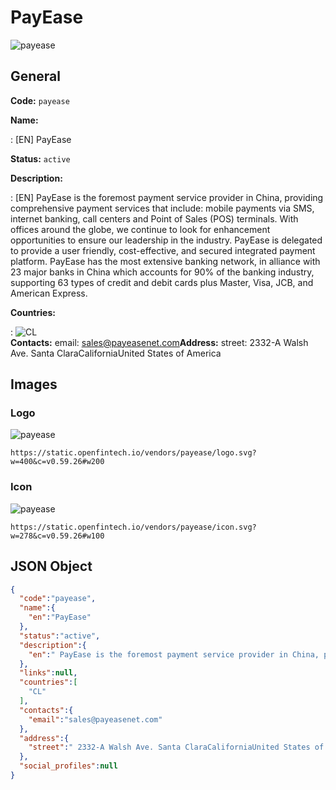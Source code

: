 
# PayEase 
![payease](https://static.openfintech.io/vendors/payease/logo.svg?w=400&c=v0.59.26#w200)  

## General 
 
**Code:** `payease` 
 
**Name:** 
 
:	[EN] PayEase 
 
**Status:** `active` 
 
**Description:** 
 
: [EN]  PayEase is the foremost payment service provider in China, providing comprehensive payment services that include: mobile payments via SMS, internet banking, call centers and Point of Sales (POS) terminals. With offices around the globe, we continue to look for enhancement opportunities to ensure our leadership in the industry. PayEase is delegated to provide a user friendly, cost-effective, and secured integrated payment platform. PayEase has the most extensive banking network, in alliance with 23 major banks in China which accounts for 90% of the banking industry, supporting 63 types of credit and debit cards plus Master, Visa, JCB, and American Express.  
 
 
**Countries:** 
 
:	![CL](https://cdnjs.cloudflare.com/ajax/libs/flag-icon-css/3.3.0/flags/4x3/cl.svg#w24)  
**Contacts:** 
email: sales@payeasenet.com**Address:** 
street:  2332-A Walsh Ave. Santa ClaraCaliforniaUnited States of America  

## Images 

### Logo 
 
![payease](https://static.openfintech.io/vendors/payease/logo.svg?w=400&c=v0.59.26#w200)  

```
https://static.openfintech.io/vendors/payease/logo.svg?w=400&c=v0.59.26#w200
```  

### Icon 
 
![payease](https://static.openfintech.io/vendors/payease/icon.svg?w=278&c=v0.59.26#w100)  

```
https://static.openfintech.io/vendors/payease/icon.svg?w=278&c=v0.59.26#w100
```  

## JSON Object 

```json
{
  "code":"payease",
  "name":{
    "en":"PayEase"
  },
  "status":"active",
  "description":{
    "en":" PayEase is the foremost payment service provider in China, providing comprehensive payment services that include: mobile payments via SMS, internet banking, call centers and Point of Sales (POS) terminals. With offices around the globe, we continue to look for enhancement opportunities to ensure our leadership in the industry. PayEase is delegated to provide a user friendly, cost-effective, and secured integrated payment platform. PayEase has the most extensive banking network, in alliance with 23 major banks in China which accounts for 90% of the banking industry, supporting 63 types of credit and debit cards plus Master, Visa, JCB, and American Express. "
  },
  "links":null,
  "countries":[
    "CL"
  ],
  "contacts":{
    "email":"sales@payeasenet.com"
  },
  "address":{
    "street":" 2332-A Walsh Ave. Santa ClaraCaliforniaUnited States of America "
  },
  "social_profiles":null
}
```  
